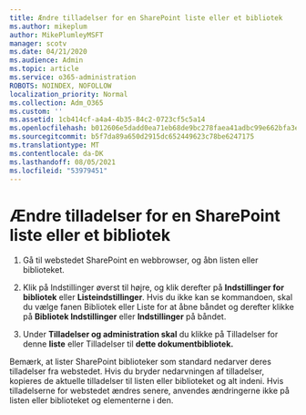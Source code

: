 ```yaml
---
title: Ændre tilladelser for en SharePoint liste eller et bibliotek
ms.author: mikeplum
author: MikePlumleyMSFT
manager: scotv
ms.date: 04/21/2020
ms.audience: Admin
ms.topic: article
ms.service: o365-administration
ROBOTS: NOINDEX, NOFOLLOW
localization_priority: Normal
ms.collection: Adm_O365
ms.custom: ''
ms.assetid: 1cb414cf-a4a4-4b35-84c2-0723cf5c5a14
ms.openlocfilehash: b012606e5dadd0ea71eb68de9bc278faea41adbc99e662bfa3eea6653548c1a8
ms.sourcegitcommit: b5f7da89a650d2915dc652449623c78be6247175
ms.translationtype: MT
ms.contentlocale: da-DK
ms.lasthandoff: 08/05/2021
ms.locfileid: "53979451"
---
```

# <a name="change-permissions-for-a-sharepoint-list-or-library"></a>Ændre tilladelser for en SharePoint liste eller et bibliotek

1. Gå til webstedet SharePoint en webbrowser, og åbn listen eller biblioteket.
    
2. Klik på Indstillinger øverst til højre, og klik derefter på **Indstillinger for bibliotek** eller **Listeindstillinger**. Hvis du ikke kan se kommandoen,  skal  du vælge fanen Bibliotek eller Liste for at åbne båndet og derefter klikke på **Bibliotek Indstillinger** eller **Indstillinger** på båndet. 
    
3. Under **Tilladelser og administration skal** du klikke på Tilladelser for denne **liste** eller Tilladelser til **dette dokumentbibliotek.**
    
Bemærk, at lister SharePoint biblioteker som standard nedarver deres tilladelser fra webstedet. Hvis du bryder nedarvningen af tilladelser, kopieres de aktuelle tilladelser til listen eller biblioteket og alt indeni. Hvis tilladelserne for webstedet ændres senere, anvendes ændringerne ikke på listen eller biblioteket og elementerne i den.
  

